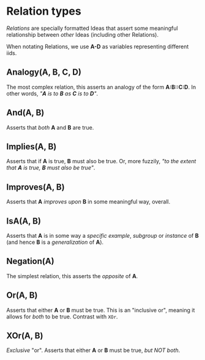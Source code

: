 # Relation types

_Relations_ are specially formatted Ideas that assert some meaningful
relationship between _other_ Ideas (including other Relations).

When notating Relations, we use **A-D** as variables representing different
iids.

## Analogy(A, B, C, D)

The most complex relation, this asserts an analogy of the form **A:B::C:D**.  In
other words, _"**A** is to **B** as **C** is to **D**"_.

## And(A, B)

Asserts that _both_ **A** and **B** are true.

## Implies(A, B)

Asserts that if **A** is true, **B** must also be true.  Or, more fuzzily, _"to
the extent that **A** is true, **B** must also be true"_.

## Improves(A, B)

Asserts that **A** _improves upon_ **B** in some meaningful way, overall.

## IsA(A, B)

Asserts that **A** is in some way a _specific example_, _subgroup_ or _instance_
of **B** (and hence **B** is a _generalization_ of **A**).

## Negation(A)

The simplest relation, this asserts the _opposite_ of **A**.

## Or(A, B)

Asserts that either **A** or **B** must be true.  This is an "inclusive or",
meaning it allows for _both_ to be true.  Contrast with `XOr`.

## XOr(A, B)

_Exclusive_ "or".  Asserts that either **A** or **B** must be true, _but NOT
both_.
